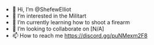 - 👋 Hi, I’m @ShefewElliot
- 👀 I’m interested in the Militart
- 🌱 I’m currently learning how to shoot a firearm
- 💞️ I’m looking to collaborate on [N/A]
- 📫 How to reach me https://discord.gg/puNMexm2F8

<!---
ShefewElliot/ShefewElliot is a ✨ special ✨ repository because its `README.md` (this file) appears on your GitHub profile.
You can click the Preview link to take a look at your changes.
--->
